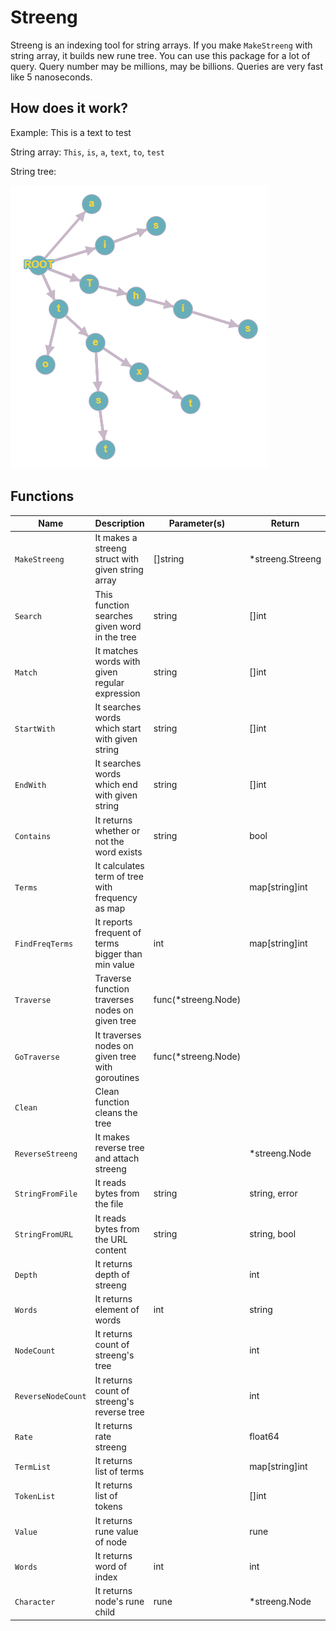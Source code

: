 ﻿# Streeng
Streeng is an indexing tool for string arrays. If you make `MakeStreeng` with string array, it builds new rune tree. 
You can use this package for a lot of query. Query number may be millions, may be billions. Queries are very fast like 5 nanoseconds.

## How does it work?

Example: This is a text to test

String array: `This`, `is`, `a`, `text`, `to`, `test`

String tree:

![Streeng Tree](https://github.com/erdemayaz/streeng/blob/master/assets/tree.png)

## Functions
|Name| Description | Parameter(s) | Return |
|--|--|--|--|
| `MakeStreeng` | It makes a streeng struct with given string array | []string | *streeng.Streeng
| `Search` | This function searches given word in the tree | string| []int | 
| `Match` | It matches words with given regular expression | string | []int |
| `StartWith` | It searches words which start with given string | string | []int | 
| `EndWith` | It searches words which end with given string | string | []int | 
| `Contains` | It returns whether or not the word exists | string | bool |
| `Terms` | It calculates term of tree with frequency as map | | map[string]int | 
| `FindFreqTerms` | It reports frequent of terms bigger than min value | int | map[string]int | 
| `Traverse` | Traverse function traverses nodes on given tree | func(*streeng.Node)|  |
| `GoTraverse` | It traverses nodes on given tree with goroutines | func(*streeng.Node) |  |
| `Clean` | Clean function cleans the tree | |  |
| `ReverseStreeng` | It makes reverse tree and attach streeng | | *streeng.Node |
| `StringFromFile` | It reads bytes from the file | string | string, error |
| `StringFromURL` | It reads bytes from the URL content | string | string, bool |
| `Depth` | It returns depth of streeng | | int |
| `Words` | It returns element of words | int | string |
| `NodeCount` | It returns count of streeng's tree | | int |
| `ReverseNodeCount` | It returns count of streeng's reverse tree | | int |
| `Rate` | It returns rate streeng | | float64 |
| `TermList` | It returns list of terms | | map[string]int |
| `TokenList` | It returns list of tokens | | []int |
| `Value` | It returns rune value of node | | rune |
| `Words` | It returns word of index | int | int |
| `Character` | It returns node's rune child | rune | *streeng.Node |
